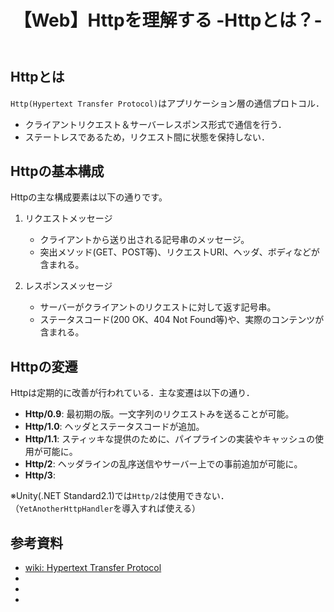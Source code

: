 ﻿---
title: 【Web】Httpを理解する -Httpとは？-
tags:
  - Web
  - Http
updated_at: ''
id: 94a2dfac-8ffe-40af-973e-9158b1ee13c1
---

## Httpとは

`Http(Hypertext Transfer Protocol)`はアプリケーション層の通信プロトコル．


- クライアントリクエスト＆サーバーレスポンス形式で通信を行う．
- ステートレスであるため，リクエスト間に状態を保持しない．

## Httpの基本構成

Httpの主な構成要素は以下の通りです。

1. リクエストメッセージ
   - クライアントから送り出される記号串のメッセージ。
   - 突出メソッド(GET、POST等)、リクエストURI、ヘッダ、ボディなどが含まれる。

2. レスポンスメッセージ
   - サーバーがクライアントのリクエストに対して返す記号串。
   - ステータスコード(200 OK、404 Not Found等)や、実際のコンテンツが含まれる。

##

## Httpの変遷

Httpは定期的に改善が行われている．主な変遷は以下の通り．

- **Http/0.9**: 最初期の版。一文字列のリクエストみを送ることが可能。
- **Http/1.0**: ヘッダとステータスコードが追加。
- **Http/1.1**: スティッキな提供のために、パイプラインの実装やキャッシュの使用が可能に。
- **Http/2**: ヘッダラインの乱序送信やサーバー上での事前追加が可能に。
- **Http/3**: 

※Unity(.NET Standard2.1)では`Http/2`は使用できない．（`YetAnotherHttpHandler`を導入すれば使える）


## 参考資料
- [wiki: Hypertext Transfer Protocol](https://ja.wikipedia.org/wiki/Hypertext_Transfer_Protocol)
- []()
- []()
- []()
